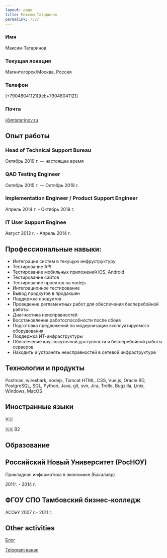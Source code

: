 ```yaml
---
layout: page
title: Максим Татаринов
permalink: /cv/
---
```


### Имя 
Максим Татаринов

### Текущая локация
Магнитогорск/Москва, Россия 

### Телефон 
(+79048041121)[tel:+79048041121]

### Почта
[i@mtatarinov.ru](mailto:i@mtatarinov.ru)

## Опыт работы 

### Head of Technical Support Bureau

Октябрь 2019 г. — настоящее время

### QAD Testing Engineer

Октябрь 2015 г. — Октябрь 2019 г.

### Implementation Engineer / Product Support Engineer

Апрель 2014 г. - Октябрь 2019 г.

### IT User Support Enginee

Август 2012 г. - Апрель 2014 г.

## Профессиональные навыки:

- Интеграции систем в текущую инфруструктуру
- Тестирование API
- Тестирование мобильных приложений iOS, Android
- Тестирование сайтов
- Тестирование проектов на nodejs
- Интеграционное тестирование 
- Вывод продкутов в продакшен 
- Поддержка продуктов
- Проведение регламентных работ для обеспечения бесперебойной работы
- Диагностика неисправностей
- Восстановление работоспособности после сбоев
- Подготовка предложений по модернизации эксплуатируемого оборудования
- Поддержка ИТ-инфраструктуры
- Обеспечение круглосуточной доступности и бесперебойной работы серверов
- Находить и устранять неисправностей в сетевой инфраструктуре

## Технологии и продукты

Postman, wireshark, nodejs, Tomcat HTML, CSS, Vue.js, Oracle BD, PostgreSQL, SQL, Python, Java, git, svn, Jira, Trello, Bugzilla, Linix, Windows, MacOS  

## Иностранные языки

🇷🇺

🇬🇧 B2

## Образование

## Российский Новый Университет (РосНОУ)

Прикладная информатика в экономике (Бакалавр)

2011г. - 2014 г.

## ФГОУ СПО Тамбовский бизнес-колледж

АСОиУ
2007 г.- 2011 г.


## Other activities

[Блог](https://blog.tatarinov.space)

[Telegram канал](https://t.me/beaverclan)